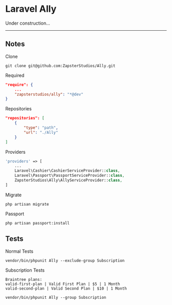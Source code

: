 # Laravel Ally
Under construction...

---

## Notes
Clone
```
git clone git@github.com:ZapsterStudios/Ally.git
```

Required
```json
"require": {
    ...
    "zapsterstudios/ally": "*@dev"
}
```

Repositories
```json
"repositories": [
    {
        "type": "path",
        "url": "./Ally"
    }
]
```

Providers
```php
'providers' => [
    ...
    Laravel\Cashier\CashierServiceProvider::class,
    Laravel\Passport\PassportServiceProvider::class,
    ZapsterStudios\Ally\AllyServiceProvider::class,
]
```

Migrate
```
php artisan migrate
```

Passport
```
php artisan passport:install
```

## Tests

Normal Tests
```
vendor/bin/phpunit Ally --exclude-group Subscription
```

Subscription Tests
```
Braintree plans:
valid-first-plan | Valid First Plan | $5 | 1 Month
valid-second-plan | Valid Second Plan | $10 | 1 Month
```

```
vendor/bin/phpunit Ally --group Subscription
```